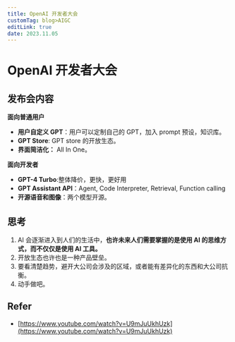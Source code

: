```yaml
---
title: OpenAI 开发者大会
customTag: blog>AIGC
editLink: true
date: 2023.11.05
---
```


# OpenAI 开发者大会

## 发布会内容

**面向普通用户**

- **用户自定义 GPT**：用户可以定制自己的 GPT，加入 prompt 预设，知识库。
- **GPT Store**: GPT store 的开放生态。
- **界面简洁化：** All In One。

**面向开发者**

- **GPT-4 Turbo**:整体降价，更快，更好用
- **GPT Assistant API**：Agent, Code Interpreter, Retrieval, Function calling
- **开源语音和图像**：两个模型开源。

## 思考

1. AI 会逐渐进入到人们的生活中，**也许未来人们需要掌握的是使用 AI 的思维方式，而不仅仅是使用 AI 工具。**
2. 开放生态也许也是一种产品壁垒。
3. 要看清楚趋势，避开大公司会涉及的区域，或者能有差异化的东西和大公司抗衡。
4. 动手做吧。

## Refer

- [https://www.youtube.com/watch?v=U9mJuUkhUzk](https://www.youtube.com/watch?v=U9mJuUkhUzk)
